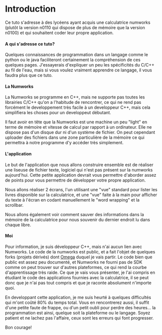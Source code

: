 # Introduction

Ce tuto s'adresse à des lycéens ayant acquis une calculatrice numworks (plutôt la version n0110 qui dispose de plus de mémoire que la version n0100) et qui souhaitent coder leur propre application.

#### A qui s'adresse ce tuto?

Quelques connaissances de programmation dans un langage comme le python ou le java faciliteront certainement la compréhension de ces quelques pages. J'essayerais d'expliquer un peu les spécificités du C/C++ au fil de l'eau, mais si vous voulez vraiment apprendre ce langage, il vous faudra plus que ce tuto.

#### La Numworks

La Numworks se programme en C++, mais ne supporte pas toutes les librairies C/C++ qu'on a l'habitude de rencontrer, ce qui ne rend pas forcément le developpement très facile à un developpeur C++, mais cela simplifiera les choses pour un developpeut débutant.

Il faut avoir en tête que la Numworks est une machine un peu "light" en terme de mémoire et vitesse de calcul par rapport à un ordinateur. Elle ne dispose pas d'un disque dur ni d'un système de fichier. On peut cependant uploader des fichiers dans une zone particulière de la mémoire ce qui permettra à notre programme d'y accéder très simplement.

#### L'application

Le but de l'application que nous allons construire ensemble est de réaliser une liseuse de fichier texte, logiciel qui n'est pas présent sur la numworks aujourd'hui. Cette petite application devrait vous permettre d'aborder assez de points pour vous permettre de développer votre propre application. 

Nous allons réaliser 2 écrans, l'un utilisant une "vue" standard pour lister les livres disponible sur la calculatrice, et une "vue" faite à la main pour afficher du texte à l'écran en codant manuellement le "word wrapping" et la scrollbar.

Nous allons également voir comment sauver des informations dans la mémoire de la calculatrice pour nous souvenir du dernier endroit lu dans chaque libre.

#### Moi

Pour information, je suis développeur C++, mais n'ai aucun lien avec Numworks. Le code de la numworks est public, et a fait l'objet de quelques forks (projets dérivés) dont [Omega](https://github.com/Omega-Numworks/Omega) duquel je vais partir. Le code bien que public est assez peu documenté, et Numworks ne fourni pas de SDK comme on peut trouver sur d'autres plateformes, ce qui rend la courbe d'apprentissage très raide. Ce que je vais vous présenter, je l'ai compris en étudiant le code des applications fournies avec la calculatrice, il se peut donc que je n'ai pas tout compris et que je raconte absolument n'importe quoi.

En developpant cette application, je me suis heurté à quelques difficultés qui m'ont coûté 80% du temps total. Vous en rencontrerez aussi, il suffit d'une petite faute de frappe, ou d'un petit oubli pour perdre des heures... la programmation est ainsi, quelque soit la plateforme ou le langage. Soyez patient et ne lachez pas l'affaire, ceux sont les erreurs qui font progresser.

Bon courage!

